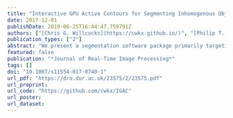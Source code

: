 ```yaml
---
title: "Interactive GPU Active Contours for Segmenting Inhomogenous Objects"
date: 2017-12-01
publishDate: 2019-06-25T16:44:47.759791Z
authors: ["[Chris G. Willcocks](https://cwkx.github.io/)", "[Philip T. G. Jackson](https://www.dur.ac.uk/computer.science/staff/profile/?id=13969)", "chas", "[Amar V. Nasrulloh](https://www.dur.ac.uk/computer.science/staff/profile/?id=14674)", "[Boguslaw Obara](https://community.dur.ac.uk/boguslaw.obara/)"]
publication_types: ["2"]
abstract: "We present a segmentation software package primarily targeting medical and biological applications, with a high level of visual feedback and several usability enhancements over existing packages. Specifically, we provide a substantially faster GPU implementation of the local Gaussian distribution fitting energy model, which can segment inhomogeneous objects with poorly defined boundaries as often encountered in biomedical images. We also provide interactive brushes to guide the segmentation process in a semiautomated framework. The speed of our implementation allows us to visualize the active surface in real time with a built-in ray tracer, where users may halt evolution at any time step to correct implausible segmentation by painting new blocking regions or new seeds. Quantitative and qualitative validation is presented, demonstrating the practical efficacy of our interactive elements for a variety of real-world datasets."
featured: false
publication: "*Journal of Real-Time Image Processing*"
tags: []
doi: "10.1007/s11554-017-0740-1"
url_pdf: "https://dro.dur.ac.uk/23575/2/23575.pdf"
url_preprint:
url_code: "https://github.com/cwkx/IGAC"
url_poster:
url_dataset:
---
```

